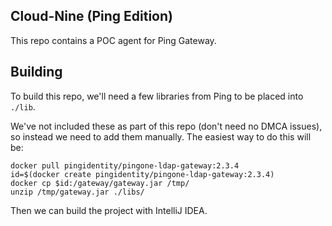 ## Cloud-Nine (Ping Edition)

This repo contains a POC agent for Ping Gateway.

## Building

To build this repo, we'll need a few libraries from Ping to be placed into `./lib`.

We've not included these as part of this repo (don't need no DMCA issues), so instead we need to add them manually. The easiest way to do this will be:

```
docker pull pingidentity/pingone-ldap-gateway:2.3.4
id=$(docker create pingidentity/pingone-ldap-gateway:2.3.4)
docker cp $id:/gateway/gateway.jar /tmp/
unzip /tmp/gateway.jar ./libs/
```

Then we can build the project with IntelliJ IDEA.


